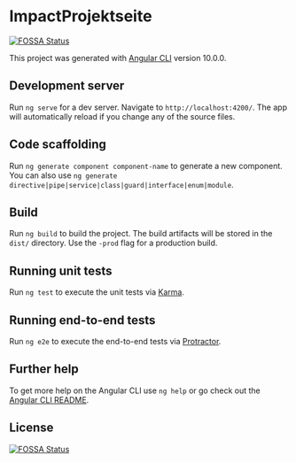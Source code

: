 # ImpactProjektseite
[![FOSSA Status](https://app.fossa.com/api/projects/git%2Bgithub.com%2Fimpactify%2Fprojectsite.svg?type=shield)](https://app.fossa.com/projects/git%2Bgithub.com%2Fimpactify%2Fprojectsite?ref=badge_shield)


This project was generated with [Angular CLI](https://github.com/angular/angular-cli) version 10.0.0.

## Development server

Run `ng serve` for a dev server. Navigate to `http://localhost:4200/`. The app will automatically reload if you change any of the source files.

## Code scaffolding

Run `ng generate component component-name` to generate a new component. You can also use `ng generate directive|pipe|service|class|guard|interface|enum|module`.

## Build

Run `ng build` to build the project. The build artifacts will be stored in the `dist/` directory. Use the `-prod` flag for a production build.

## Running unit tests

Run `ng test` to execute the unit tests via [Karma](https://karma-runner.github.io).

## Running end-to-end tests

Run `ng e2e` to execute the end-to-end tests via [Protractor](http://www.protractortest.org/).

## Further help

To get more help on the Angular CLI use `ng help` or go check out the [Angular CLI README](https://github.com/angular/angular-cli/blob/master/README.md).


## License
[![FOSSA Status](https://app.fossa.com/api/projects/git%2Bgithub.com%2Fimpactify%2Fprojectsite.svg?type=large)](https://app.fossa.com/projects/git%2Bgithub.com%2Fimpactify%2Fprojectsite?ref=badge_large)